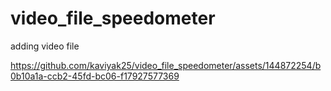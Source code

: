 # video_file_speedometer
adding video file


https://github.com/kaviyak25/video_file_speedometer/assets/144872254/b0b10a1a-ccb2-45fd-bc06-f17927577369

